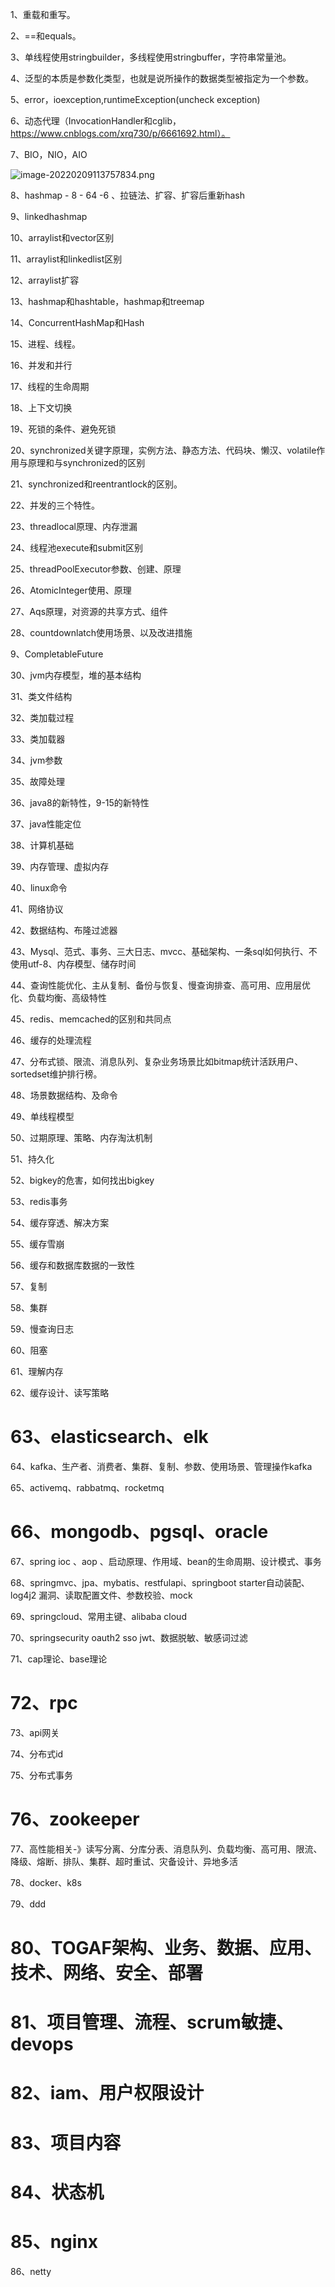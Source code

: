 1、重载和重写。

2、==和equals。

3、单线程使用stringbuilder，多线程使用stringbuffer，字符串常量池。

4、泛型的本质是参数化类型，也就是说所操作的数据类型被指定为一个参数。

5、error，ioexception,runtimeException(uncheck exception)

6、动态代理（InvocationHandler和cglib，https://www.cnblogs.com/xrq730/p/6661692.html）。

7、BIO，NIO，AIO

![image-20220209113757834.png](./assets/26.png)

8、hashmap - 8 - 64 -6 、拉链法、扩容、扩容后重新hash

 9、linkedhashmap

10、arraylist和vector区别

11、arraylist和linkedlist区别

12、arraylist扩容

13、hashmap和hashtable，hashmap和treemap

14、ConcurrentHashMap和Hash

15、进程、线程。

16、并发和并行

17、线程的生命周期

18、上下文切换

19、死锁的条件、避免死锁

20、synchronized关键字原理，实例方法、静态方法、代码块、懒汉、volatile作用与原理和与synchronized的区别

21、synchronized和reentrantlock的区别。

22、并发的三个特性。

23、threadlocal原理、内存泄漏

24、线程池execute和submit区别

25、threadPoolExecutor参数、创建、原理

26、AtomicInteger使用、原理

27、Aqs原理，对资源的共享方式、组件

28、countdownlatch使用场景、以及改进措施

9、CompletableFuture

30、jvm内存模型，堆的基本结构

31、类文件结构

32、类加载过程

33、类加载器

34、jvm参数

35、故障处理

36、java8的新特性，9-15的新特性

37、java性能定位

38、计算机基础

39、内存管理、虚拟内存

40、linux命令

41、网络协议

42、数据结构、布隆过滤器

43、Mysql、范式、事务、三大日志、mvcc、基础架构、一条sql如何执行、不使用utf-8、内存模型、储存时间

44、查询性能优化、主从复制、备份与恢复、慢查询排查、高可用、应用层优化、负载均衡、高级特性

45、redis、memcached的区别和共同点

46、缓存的处理流程

47、分布式锁、限流、消息队列、复杂业务场景比如bitmap统计活跃用户、sortedset维护排行榜。

48、场景数据结构、及命令

49、单线程模型

50、过期原理、策略、内存淘汰机制

51、持久化

52、bigkey的危害，如何找出bigkey

53、redis事务

54、缓存穿透、解决方案

55、缓存雪崩

56、缓存和数据库数据的一致性

57、复制

58、集群

59、慢查询日志

60、阻塞

61、理解内存

62、缓存设计、读写策略

# 63、elasticsearch、elk

64、kafka、生产者、消费者、集群、复制、参数、使用场景、管理操作kafka

65、activemq、rabbatmq、rocketmq

# 66、mongodb、pgsql、oracle

67、spring ioc 、aop 、启动原理、作用域、bean的生命周期、设计模式、事务

68、springmvc、jpa、mybatis、restfulapi、springboot starter自动装配、log4j2 漏洞、读取配置文件、参数校验、mock

69、springcloud、常用主键、alibaba cloud

70、springsecurity oauth2 sso jwt、数据脱敏、敏感词过滤

71、cap理论、base理论

# 72、rpc

73、api网关

74、分布式id

75、分布式事务

# 76、zookeeper

77、高性能相关-》读写分离、分库分表、消息队列、负载均衡、高可用、限流、降级、熔断、排队、集群、超时重试、灾备设计、异地多活

78、docker、k8s

79、ddd

# 80、TOGAF架构、业务、数据、应用、技术、网络、安全、部署

# 81、项目管理、流程、scrum敏捷、devops

# 82、iam、用户权限设计

# 83、项目内容

# 84、状态机

# 85、nginx

86、netty
